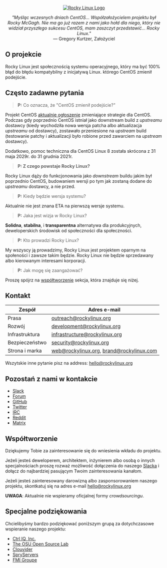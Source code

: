 <p align="center">
<a href="https://rockylinux.org/">
<img src="https://media.githubusercontent.com/media/rocky-linux/branding/main/logo-text-light%402x.png" alt="Rocky Linux Logo">
</a>
</p>

<p align="center">
<i>"Myśląc wczesnych dniach CentOS... Współzałożycielem projektu był Rocky
McGagh. Nie ma go już razem z nami jako hołd dla niego, który nie widział
przyszłego sukcesu CentOS, mam zaszczyt przedstawić... Rocky Linux."</i><br>
— Gregory Kurtzer, Założyciel
</p>

## O projekcie

Rocky Linux jest społecznością systemu operacyjnego, który ma być 100% błąd do
błędu kompatybilny z inicjatywą Linux. którego CentOS zmienił podejście.

## Często zadawne pytania

> **P:** Co oznacza, że "CentOS zmienił podejście?"

Projekt CentOS [aktualnie
ogłoszenie](https://blog.centos.org/2020/12/future-is-centos-stream/)
zmieniające strategie dla CentOS. Podczas gdy poprzednio CentOS istniał jako
downstream  build z *upstreamu* dostawcy (kiedy wychodziła nowa wersja patcha albo
aktualizacja *upstreamu* od dostawcy), zostawało przeniesione na *upstream*
build (testowanie patchy i aktualizacji było robione przed zawarciem na
*upstream* dostawcy).

Dodatkowo, pomoc techniczna dla CentOS Linux 8 została skrócona z 31 maja 2029r.
do 31 grudnia 2021r.

> **P: Z czego powstaje Rocky Linux?**

Rocky Linux dąży do funkcjonowania jako *downstream* buildu jakim był poprzednio
CentOS, budowaniem wersji po tym jak zostaną dodane do *upstreamu* dostawcy, a
nie przed.

> **P:** Kiedy będzie wersja systemu?

Aktualnie nie jest znana ETA na pierwszą wersje systemu.

> **P:** Jaka jest wizja w Rocky Linux?

**Solidna**, **stabilna**, i **transparentna** alternatywa dla produkcyjnych,
deweloperskich środowisk od społeczności dla społeczności.

> **P:** Kto prowadzi Rocky Linux?

My wszyscy ją prowadzimy, Rocky Linux jest projektem oparnym na społeności i
zawsze takim będzie. Rocky Linux nie będzie sprzedawany albo kierowanym
interesami korporacji.

> **P:** Jak mogę się zaangażować?

Proszę spójrz na [współtworzenie](#współtworzenie) sekcja, która znajduje się
niżej.

## Kontakt

| Zespół                        | Adres e-mail                              |
|-------------------------------|-------------------------------------------|
| Prasa                         | outreach@rockylinux.org                   |
| Rozwój                        | development@rockylinux.org                |
| Infrastruktura                | infrastructure@rockylinux.org             |
| Bezpieczeństwo                | security@rockylinux.org                   |
| Strona i marka                | web@rockylinux.org, brand@rockylinux.com  |

Wszytskie inne pytanie pisz na address: hello@rockylinux.org

## Pozostań z nami w kontakcie

* [Slack](https://join.slack.com/t/hpcng/shared_invite/zt-k29vv4ab-yj1ksbHK_ZkXYi6HGtTYfw)
* [Forum](https://forums.rockylinux.org/)
* [GitHub](https://github.com/rocky-linux/)
* [Twitter](https://twitter.com/rocky_linux)
* [IRC](https://webchat.freenode.net/?channels=rockylinux)
* [Reddit](https://www.reddit.com/r/RockyLinux)
* [Matrix](https://matrix.to/#/+rockylinux:matrix.org)

## Współtworzenie

Dziękujemy Tobie za zainteresowanie się do wniesienia wkładu do projektu.

Jeżeli jesteś deweloperem, architektem, inżynierem albo osobą o innych
specjalnościach proszę rozważ możliwość dołączenia do naszego
[Slacka](https://join.slack.com/t/hpcng/shared_invite/zt-k29vv4ab-yj1ksbHK_ZkXYi6HGtTYfw)
i dołącz do najbardziej pasującym Twoim zainteresowania kanałom.

Jeżeli jesteś zainteresowany darowizną albo zasponsorowaniem naszego projektu,
skontkatuj się na adres e-mail hello@rockylinux.org

**UWAGA**: Aktualnie nie wspieramy oficjalnej formy *crowdsourcingu*.

## Specjalne podziękowania

Chcielibyśmy bardzo podziękować poniższym grupą za dotychczasowe wspieranie
naszego projektu:
* [Ctrl IQ, Inc.](https://www.ctrl-cmd.com)
* [The OSU Open Source Lab](https://osuosl.org/)
* [Clouvider](https://www.clouvider.co.uk/)
* [SpryServers](https://www.spryservers.net/)
* [FMI Groupe](https://www.fmi.fr/)
